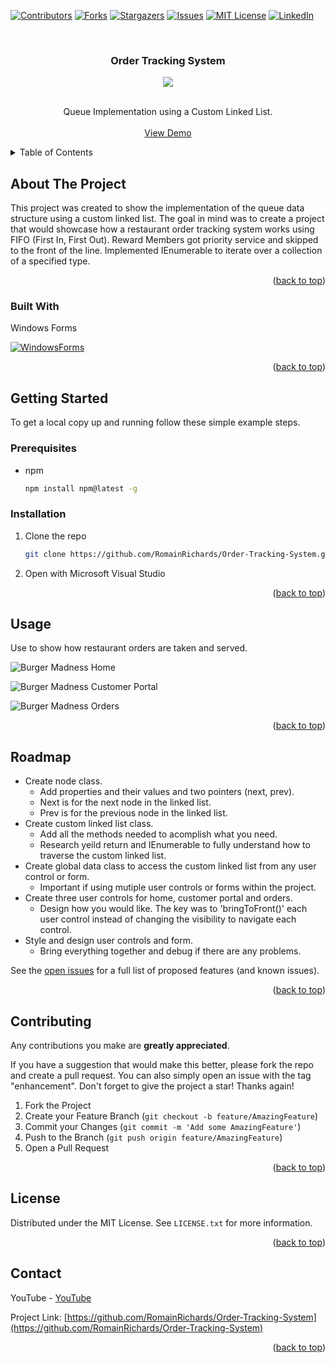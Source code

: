 <!-- PROJECT SHIELDS -->
<!--
*** I'm using markdown "reference style" links for readability.
*** Reference links are enclosed in brackets [ ] instead of parentheses ( ).
*** See the bottom of this document for the declaration of the reference variables
*** for contributors-url, forks-url, etc. This is an optional, concise syntax you may use.
*** https://www.markdownguide.org/basic-syntax/#reference-style-links
-->
[![Contributors][contributors-shield]][contributors-url]
[![Forks][forks-shield]][forks-url]
[![Stargazers][stars-shield]][stars-url]
[![Issues][issues-shield]][issues-url]
[![MIT License][license-shield]][license-url]
[![LinkedIn][linkedin-shield]][linkedin-url]



<!-- PROJECT LOGO -->
<br />
<div align="center">
<h3 align="center">Order Tracking System</h3>
 <img align="center" src="https://i.makeagif.com/media/7-23-2023/wrLm5B.gif">
  <p align="center">
    <br />
   Queue Implementation using a Custom Linked List.
    <br />
    <br />
    <a href="https://youtu.be/JnfR4s8A6bI">View Demo</a>
  </p>
</div>



<!-- TABLE OF CONTENTS -->
<details>
  <summary>Table of Contents</summary>
  <ol>
    <li>
      <a href="#about-the-project">About The Project</a>
      <ul>
        <li><a href="#built-with">Built With</a></li>
      </ul>
    </li>
    <li>
      <a href="#getting-started">Getting Started</a>
      <ul>
        <li><a href="#prerequisites">Prerequisites</a></li>
        <li><a href="#installation">Installation</a></li>
      </ul>
    </li>
    <li><a href="#usage">Usage</a></li>
    <li><a href="#roadmap">Roadmap</a></li>
    <li><a href="#contributing">Contributing</a></li>
    <li><a href="#license">License</a></li>
    <li><a href="#contact">Contact</a></li>
  </ol>
</details>



<!-- ABOUT THE PROJECT -->
## About The Project

This project was created to show the implementation of the queue data structure using a custom linked list. 
The goal in mind was to create a project that would showcase how a restaurant order tracking system works using FIFO (First In, First Out). 
Reward Members got priority service and skipped to the front of the line. 
Implemented IEnumerable to iterate over a collection of a specified type. 
<p align="right">(<a href="#readme-top">back to top</a>)</p>



### Built With
<p align="left">Windows Forms</p>

[![WindowsForms][WindowsForms.Net]][WindowsForms-url]

<p align="right">(<a href="#readme-top">back to top</a>)</p>



<!-- GETTING STARTED -->
## Getting Started
To get a local copy up and running follow these simple example steps.

### Prerequisites

* npm
  ```sh
  npm install npm@latest -g
  ```

### Installation

1. Clone the repo
   ```sh
   git clone https://github.com/RomainRichards/Order-Tracking-System.git
   ```
2. Open with Microsoft Visual Studio
   
<p align="right">(<a href="#readme-top">back to top</a>)</p>



<!-- USAGE EXAMPLES -->
## Usage

Use to show how restaurant orders are taken and served. 

![Burger Madness Home](https://github.com/RomainRichards/Order-Tracking-System/assets/96961208/6c946c28-f393-4170-bf8e-4c383762913c)

![Burger Madness Customer Portal](https://github.com/RomainRichards/Order-Tracking-System/assets/96961208/63627daf-e202-4daa-bfd0-14e41f6d3048)

![Burger Madness Orders](https://github.com/RomainRichards/Order-Tracking-System/assets/96961208/f2ec1ce6-859b-465c-8da9-a23c6cbaad05)

<p align="right">(<a href="#readme-top">back to top</a>)</p>



<!-- ROADMAP -->
## Roadmap

* Create node class.
    * Add properties and their values and two pointers (next, prev).
    * Next is for the next node in the linked list.
    * Prev is for the previous node in the linked list.
* Create custom linked list class.
    * Add all the methods needed to acomplish what you need.
    * Research yeild return and IEnumerable to fully understand how to traverse the custom linked list.
* Create global data class to access the custom linked list from any user control or form.
    * Important if using mutiple user controls or forms within the project.
* Create three user controls for home, customer portal and orders.
    * Design how you would like. The key was to 'bringToFront()' each user control instead of changing the visibility to navigate each control. 
* Style and design user controls and form.
    * Bring everything together and debug if there are any problems.


See the [open issues](https://github.com/RomainRichards/Order-Tracking-System/issues) for a full list of proposed features (and known issues).

<p align="right">(<a href="#readme-top">back to top</a>)</p>



<!-- CONTRIBUTING -->
## Contributing

Any contributions you make are **greatly appreciated**.

If you have a suggestion that would make this better, please fork the repo and create a pull request. You can also simply open an issue with the tag "enhancement".
Don't forget to give the project a star! Thanks again!

1. Fork the Project
2. Create your Feature Branch (`git checkout -b feature/AmazingFeature`)
3. Commit your Changes (`git commit -m 'Add some AmazingFeature'`)
4. Push to the Branch (`git push origin feature/AmazingFeature`)
5. Open a Pull Request

<p align="right">(<a href="#readme-top">back to top</a>)</p>



<!-- LICENSE -->
## License

Distributed under the MIT License. See `LICENSE.txt` for more information.

<p align="right">(<a href="#readme-top">back to top</a>)</p>



<!-- CONTACT -->
## Contact

YouTube - [YouTube](https://www.youtube.com/@romainrichards7471/)

Project Link: [https://github.com/RomainRichards/Order-Tracking-System](https://github.com/RomainRichards/Order-Tracking-System)

<p align="right">(<a href="#readme-top">back to top</a>)</p>



<!-- MARKDOWN LINKS & IMAGES -->
<!-- https://www.markdownguide.org/basic-syntax/#reference-style-links -->
[contributors-shield]: https://img.shields.io/github/contributors/RomainRichards/Order-Tracking-System.svg?style=for-the-badge
[contributors-url]: https://github.com/RomainRichards/Order-Tracking-System/graphs/contributors
[forks-shield]: https://img.shields.io/github/forks/RomainRichards/Order-Tracking-System.svg?style=for-the-badge
[forks-url]: https://github.com/RomainRichards/Order-Tracking-System/network/members
[stars-shield]: https://img.shields.io/github/stars/RomainRichards/Order-Tracking-System.svg?style=for-the-badge
[stars-url]: https://github.com/RomainRichards/Order-Tracking-System/stargazers
[issues-shield]: https://img.shields.io/github/issues/RomainRichards/Order-Tracking-System.svg?style=for-the-badge
[issues-url]: https://github.com/RomainRichards/Order-Tracking-System/issues
[license-shield]: https://img.shields.io/github/license/RomainRichards/Order-Tracking-System.svg?style=for-the-badge
[license-url]: https://github.com/RomainRichards/Order-Tracking-System/blob/master/LICENSE.txt
[linkedin-shield]: https://img.shields.io/badge/-LinkedIn-black.svg?style=for-the-badge&logo=linkedin&colorB=555
[linkedin-url]: https://www.linkedin.com/in/romain-richards/
[WindowsForms.NET]: https://th.bing.com/th/id/OIP.yf4WhyahfDl9PDQ_ONW2_wHaDa?pid=ImgDet&rs=1
[WindowsForms-url]: https://learn.microsoft.com/en-us/dotnet/desktop/winforms/get-started/create-app-visual-studio?view=netdesktop-7.0&source=recommendations
